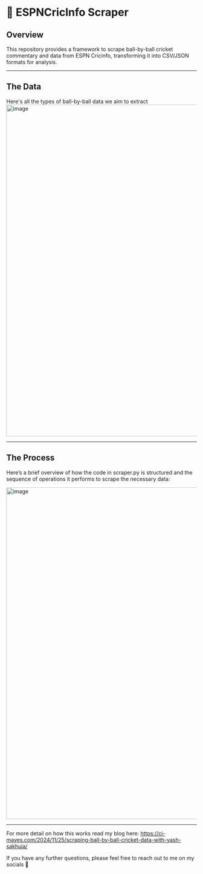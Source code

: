 # 🏏 **ESPNCricInfo Scraper**  

## **Overview**  
This repository provides a framework to scrape ball-by-ball cricket commentary and data from ESPN Cricinfo, transforming it into CSV/JSON formats for analysis.

---

## **The Data**
Here's all the types of ball-by-ball data we aim to extract
<img width="877" alt="image" src="https://github.com/user-attachments/assets/309f6ecd-3c2c-4cd0-a0ae-b8b073a57041">


---

## **The Process**
Here’s a brief overview of how the code in scraper.py is structured and the sequence of operations it performs to scrape the necessary data:

<img width="877" alt="image" src="https://github.com/user-attachments/assets/1d3e0a82-e421-4b2a-b2a2-68d7b7416607">


---
For more detail on how this works read my blog here: https://cj-mayes.com/2024/11/25/scraping-ball-by-ball-cricket-data-with-yash-sakhuja/


If you have any further questions, please feel free to reach out to me on my socials 🔗

